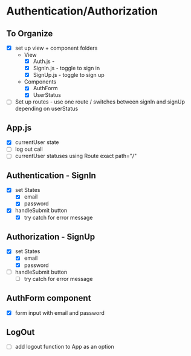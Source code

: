 # Authentication/Authorization

## To Organize

- [x] set up view + component folders
  - View
    - [x] Auth.js -
    - [x] SignIn.js - toggle to sign in
    - [x] SignUp.js - toggle to sign up
  - Components
    - [x] AuthForm
    - [x] UserStatus
- [ ] Set up routes - use one route / switches between signIn and signUp depending on userStatus

## App.js

- [x] currentUser state
- [ ] log out call
- [ ] currentUser statuses using Route exact path="/"

## Authentication - SignIn

- [x] set States
  - [x] email
  - [x] password
- [x] handleSubmit button
  - [x] try catch for error message

## Authorization - SignUp

- [x] set States
  - [x] email
  - [x] password
- [ ] handleSubmit button
  - [ ] try catch for error message

## AuthForm component

- [x] form input with email and password

## LogOut

- [ ] add logout function to App as an option
